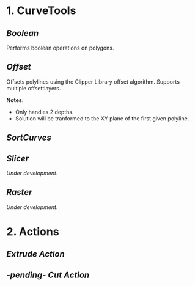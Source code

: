 # 1. CurveTools 

## *Boolean*
Performs boolean operations on polygons. 


## *Offset*

Offsets polylines using the Clipper Library offset algorithm. Supports multiple offsettlayers. 

**Notes:** 
- Only handles 2 depths. 
- Solution will be tranformed to the XY plane of the first given polyline. 

## *SortCurves*

## *Slicer*
*Under development*. 

## *Raster*
*Under development*. 

# 2. Actions 

## *Extrude Action*

## *-pending- Cut Action*